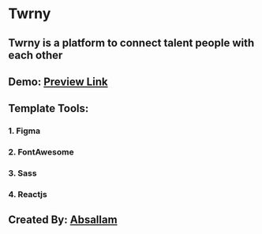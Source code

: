 # Twrny
## Twrny is a platform to connect talent people with each other
## Demo: [Preview Link](https://develop-me.org)

## Template Tools:
  ### 1. Figma
  ### 2. FontAwesome
  ### 3. Sass
  ### 4. Reactjs

## Created By: [Absallam](https://github.com/absallam1999)

